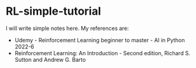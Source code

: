# RL-simple-tutorial
I will write simple notes here. My references are:
* Udemy - Reinforcement Learning beginner to master - AI in Python 2022-6
* Reinforcement Learning: An Introduction - Second edition, Richard S. Sutton and Andrew G. Barto
